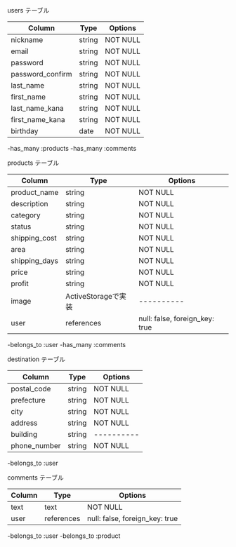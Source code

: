   users テーブル

|Column           |Type   |Options |
|-----------------|-------|--------|
| nickname        | string|NOT NULL|
| email           | string|NOT NULL|
| password        | string|NOT NULL|
| password_confirm| string|NOT NULL|
| last_name       | string|NOT NULL|
| first_name      | string|NOT NULL|
| last_name_kana  | string|NOT NULL|
| first_name_kana | string|NOT NULL|
| birthday        | date  |NOT NULL|


-has_many :products
-has_many :comments


   products テーブル

|Column        |Type               |Options   |
|--------------|-------------------|----------| 
| product_name | string            | NOT NULL |
| description  | string            | NOT NULL |
| category     | string            | NOT NULL |
| status       | string            | NOT NULL |
| shipping_cost| string            | NOT NULL |
| area         | string            | NOT NULL |
| shipping_days| string            | NOT NULL |
| price        | string            | NOT NULL |
| profit       | string            | NOT NULL |
| image        | ActiveStorageで実装|----------|
| user         | references        | null: false, foreign_key: true |

-belongs_to :user
-has_many :comments


   destination テーブル

|Column        |Type    |Options   |
|--------------|--------|----------| 
| postal_code  | string | NOT NULL |
| prefecture   | string | NOT NULL |
| city         | string | NOT NULL |
| address      | string | NOT NULL |
| building     | string |----------|
| phone_number | string | NOT NULL |


-belongs_to :user


   comments テーブル

|Column |Type        |Options                         |
|-------|------------|--------------------------------| 
| text  | text       |NOT NULL                        |
| user  | references | null: false, foreign_key: true |


-belongs_to :user
-belongs_to :product